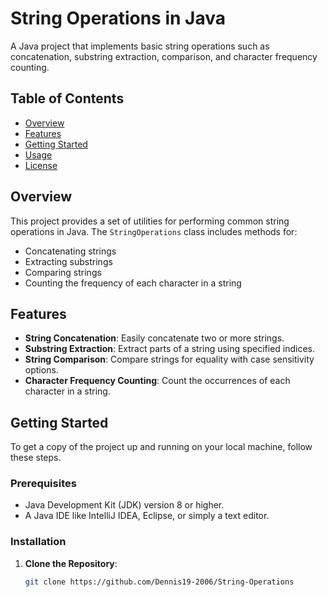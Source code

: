 # String Operations in Java

A Java project that implements basic string operations such as concatenation, substring extraction, comparison, and character frequency counting.

## Table of Contents
- [Overview](#overview)
- [Features](#features)
- [Getting Started](#getting-started)
- [Usage](#usage)
- [License](#license)

## Overview

This project provides a set of utilities for performing common string operations in Java. The `StringOperations` class includes methods for:
- Concatenating strings
- Extracting substrings
- Comparing strings
- Counting the frequency of each character in a string

## Features

- **String Concatenation**: Easily concatenate two or more strings.
- **Substring Extraction**: Extract parts of a string using specified indices.
- **String Comparison**: Compare strings for equality with case sensitivity options.
- **Character Frequency Counting**: Count the occurrences of each character in a string.

## Getting Started

To get a copy of the project up and running on your local machine, follow these steps.

### Prerequisites

- Java Development Kit (JDK) version 8 or higher.
- A Java IDE like IntelliJ IDEA, Eclipse, or simply a text editor.

### Installation

1. **Clone the Repository**:
   ```bash
   git clone https://github.com/Dennis19-2006/String-Operations
